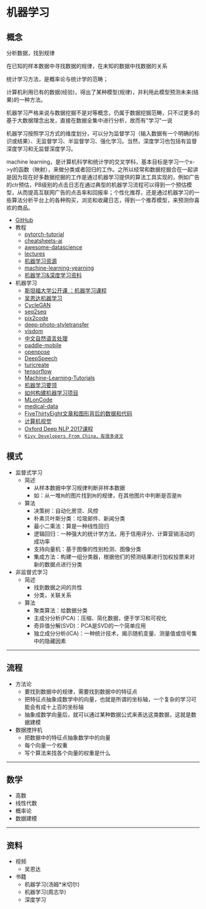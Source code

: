 #   机器学习

##  概念

分析数据，找到规律

在已知的样本数据中寻找数据的规律，在未知的数据中找数据的关系

统计学习方法，是概率论与统计学的范畴；

计算机利用已有的数据(经验)，得出了某种模型(规律)，并利用此模型预测未来(结果)的一种方法。

机器学习严格来说与数据挖掘不是对等概念，仍属于数据挖掘范畴，只不过更多的基于大数据理念出发，直接在数据全集中进行分析，故而有"学习"一说

机器学习按照学习方式的维度划分，可以分为监督学习（输入数据有一个明确的标识或结果）、无监督学习、半监督学习、强化学习。当然，深度学习也包括有监督深度学习和无监督深度学习。

machine learning，是计算机科学和统计学的交叉学科，基本目标是学习一个x->y的函数（映射），来做分类或者回归的工作。之所以经常和数据挖掘合在一起讲是因为现在好多数据挖掘的工作是通过机器学习提供的算法工具实现的，例如广告的ctr预估，PB级别的点击日志在通过典型的机器学习流程可以得到一个预估模型，从而提高互联网广告的点击率和回报率；个性化推荐，还是通过机器学习的一些算法分析平台上的各种购买，浏览和收藏日志，得到一个推荐模型，来预测你喜欢的商品。


-   [GitHub](https://github.com/collections/machine-learning)
-   教程
    -   [pytorch-tutorial](https://github.com/yunjey/pytorch-tutorial)
    -   [cheatsheets-ai](https://github.com/kailashahirwar/cheatsheets-ai)
    -   [awesome-datascience](https://github.com/bulutyazilim/awesome-datascience)
    -   [lectures](https://github.com/oxford-cs-deepnlp-2017/lectures)
    -   [机器学习资源](https://github.com/allmachinelearning/MachineLearning)
    -   [machine-learning-yearning](https://github.com/xiaqunfeng/machine-learning-yearning)
    -   [机器学习&深度学习资料](https://github.com/ty4z2008/Qix)
-   机器学习
    -   [斯坦福大学公开课 ：机器学习课程](http://open.163.com/special/opencourse/machinelearning.html)
    -   [吴恩达机器学习](https://github.com/fengdu78)
    -   [CycleGAN](https://github.com/junyanz/CycleGAN)
    -   [seq2seq](https://github.com/google/seq2seq)
    -   [pix2code](https://github.com/tonybeltramelli/pix2code)
    -   [deep-photo-styletransfer](https://github.com/luanfujun/deep-photo-styletransfer)
    -   [visdom](https://github.com/facebookresearch/visdom)
    -   [中文自然语言处理](https://github.com/FudanNLP/fnlp)
    -   [paddle-mobile](https://github.com/PaddlePaddle/paddle-mobile)
    -   [openpose](https://github.com/CMU-Perceptual-Computing-Lab/openpose)
    -   [DeepSpeech](https://github.com/mozilla/DeepSpeech)
    -   [turicreate](https://github.com/apple/turicreate)
    -   [tensorflow](https://github.com/tensorflow/tensorflow)
    -   [Machine-Learning-Tutorials](https://github.com/ujjwalkarn/Machine-Learning-Tutorials)
    -   [机器学习要领](https://github.com/AlbertHG/Machine-Learning-Yearning-Chinese-ver)
    -   [如何构建机器学习项目](https://github.com/yucc2018/machine-learning-yearning)
    -   [MLonCode](https://github.com/src-d/awesome-machine-learning-on-source-code)
    -   [medical-data](https://github.com/beamandrew/medical-data)
    -   [FiveThirtyEight文章和图形背后的数据和代码](https://github.com/fivethirtyeight/data)
    -   [计算机视觉](https://github.com/jbhuang0604/awesome-computer-vision)
    -   [Oxford Deep NLP 2017课程](https://github.com/oxford-cs-deepnlp-2017/lectures)
    -   [`Kivy Developers From China，有很多译文`](https://github.com/Kivy-CN)

##  模式
-   监督式学习
    -   简述
        -   从样本数据中学习规律判断非样本数据
        -   如：从一堆`狗`的图片找到`狗`的规律，在其他图片中判断是否是`狗`
    -   算法
        -   决策树：自动化房贷、风控
        -   朴素贝叶斯分类：垃圾邮件、新闻分类
        -   最小二乘法：算是一种线性回归
        -   逻辑回归：一种强大的统计学方法，用于信用评分、计算营销活动的成功率
        -   支持向量机：基于图像的性别检测、图像分类
        -   集成方法：构建一组分类器，根据他们的预测结果进行加权投票来对新的数据点进行分类
-   非监督式学习
    -   简述
        -   找到数据之间的共性
        -   分类，关联关系
    -   算法
        -   聚类算法：给数据分类
        -   主成分分析(PCA)：压缩、简化数据，便于学习和可视化
        -   奇异值分解(SVD)：PCA是SVD的一个简单应用
        -   独立成分分析(ICA)：一种统计技术，揭示随机变量、测量值或信号集中的隐藏因素

----

##  流程
-   方法论
    -   要找到数据中的规律，需要找到数据中的特征点
    -   把特征点抽象成数学中的向量，也就是所谓的坐标轴，一个复杂的学习可能会有成十上百的坐标轴
    -   抽象成数学向量后，就可以通过某种数据公式来表达这类数据，这就是数据建模
-   数据搅拌机
    -   把数据中的特征点抽象数学中的向量
    -   每个向量一个权重
    -   写个算法来找各个向量的权重是什么

----

##  数学
-   高数
-   线性代数
-   概率论
-   数据建模

----

##  资料
-   视频
    -   吴恩达
-   书籍
    -   机器学习(汤姆*米切尔)
    -   机器学习(周志华)
    -   深度学习